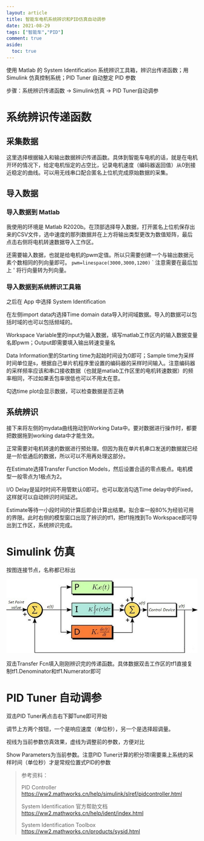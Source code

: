 ```yaml
---
layout: article
title: 智能车电机系统辨识和PID仿真自动调参
date: 2021-08-29
tags: ["智能车","PID"]
comment: true
aside:
  toc: true
---
```


使用 Matlab 的 System Identification 系统辨识工具箱，辨识出传递函数；用 Simulink 仿真控制系统；PID Tuner 自动整定 PID 参数

<!--more-->

步骤：系统辨识传递函数 -> Simulink仿真 -> PID Tuner自动调参

# 系统辨识传递函数

## 采集数据

这里选择根据输入和输出数据辨识传递函数。具体到智能车电机的话，就是在电机开环的情况下，给定电机恒定的占空比，记录电机速度（编码器返回值）从0到接近稳定的曲线。可以用无线串口配合匿名上位机完成原始数据的采集。

## 导入数据

### 导入数据到 Matlab

我使用的环境是 Matlab R2020b。在顶部选择导入数据，打开匿名上位机保存出来的CSV文件，选中速度的那列数据并在上方将输出类型更改为数值矩阵，最后点击右侧将电机转速数据导入工作区。

还需要输入数据，也就是给电机的pwm定值。所以只需要创建一个与输出数据元素个数相同的列向量即可。 `pwm=linespace(3000,3000,1200)` ` 注意需要在最后加上 ' 将行向量转为列向量。

### 导入数据到系统辨识工具箱

之后在 App 中选择 System Identification

在左侧import data内选择Time domain data导入时间域数据。导入的数据可以包括时域的也可以包括频域的。

Workspace Variable里的input为输入数据，填写matlab工作区内的输入数据变量名即pwm；Output即需要填入输出转速变量名

Data Information里的Starting time为起始时间设为0即可；Sample time为采样时间单位是s，根据自己单片机程序里设置的编码器的采样时间输入。注意编码器的采样频率应该和串口接收数据（也就是matlab工作区里的电机转速数据）的频率相同，不过如果丢包率很低也可以不用太在意。

勾选time plot会显示数据，可以检查数据是否正确

## 系统辨识

接下来将左侧的mydata曲线拖动到Working Data中。要对数据进行操作时，都要把数据拖到working data中才能生效。

正常需要对电机转速的数据进行预处理。但因为我在单片机串口发送的数据就已经是一阶低通后的数据，所以可以不用再处理这部分。

在Estimate选择Transfer Function Models，然后设置合适的零点极点。电机模型一般零点为1极点为2。

I/O Delay是延时时间不用管默认0即可。也可以取消勾选Time delay中的Fixed，这样就可以自动辨识时间延迟。

Estimate等待一小段时间的计算后即会计算出结果。拟合率一般80%为经验可用的界限。此时右侧的模型窗口出现了辨识的tf1，把tf1拖拽到To Workspace即可导出到工作区，系统辨识完成。

# Simulink 仿真

按图连接节点，名称都已标出

![Simulink1](https://raw.githubusercontent.com/ittuann/ittuann.github.io/main/_posts/_img/2021-08-29-CarPID1.png)

双击Transfer Fcn填入刚刚辨识完的传递函数。具体数据双击工作区的tf1直接复制tf1.Denominator和tf1.Numerator即可

# PID Tuner 自动调参

双击PID Tuner再点击右下脚Tune即可开始

调节上方两个按钮，一个是响应速度（单位秒），另一个是选择超调量。

视线为当前参数仿真效果，虚线为调整前的参数，方便对比

Show Parameters为当前参数。注意PID Tuner计算的积分项I需要乘上系统的采样时间（单位秒）才是常规位置式PID的参数





> 参考资料：
>
> PID Controller https://ww2.mathworks.cn/help/simulink/slref/pidcontroller.html
>
> System Identification 官方帮助文档 https://ww2.mathworks.cn/help/ident/index.html
>
> System Identification Toolbox https://ww2.mathworks.cn/products/sysid.html
